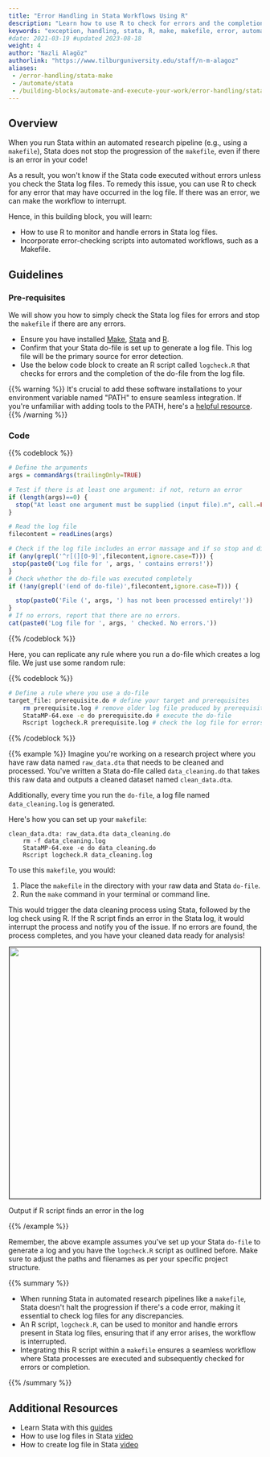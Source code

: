 ```yaml
---
title: "Error Handling in Stata Workflows Using R"
description: "Learn how to use R to check for errors and the completion of Stata code in batch mode or in a Makefile."
keywords: "exception, handling, stata, R, make, makefile, error, automation, workflow, log file, error checking, pipeline, log"
#date: 2021-03-19 #updated 2023-08-18
weight: 4
author: "Nazli Alagöz"
authorlink: "https://www.tilburguniversity.edu/staff/n-m-alagoz"
aliases:
 - /error-handling/stata-make
 - /automate/stata
 - /building-blocks/automate-and-execute-your-work/error-handling/stata-error-handling-make/
---
```


## Overview

When you run Stata within an automated research pipeline (e.g., using a `makefile`), Stata does not stop the progression of the `makefile`, even if there is an error in your code!

As a result, you won't know if the Stata code executed without errors unless you check the Stata log files. To remedy this issue, you can use R to check for any error that may have occurred in the log file. If there was an error, we can make the workflow to interrupt. 

Hence, in this building block, you will learn:

- How to use R to monitor and handle errors in Stata log files.
- Incorporate error-checking scripts into automated workflows, such as a Makefile.

## Guidelines

### Pre-requisites

We will show you how to simply check the Stata log files for errors and stop the `makefile` if there are any errors.

* Ensure you have installed [Make](/get/make), [Stata](/get/stata) and [R](/get/r/).
* Confirm that your Stata do-file is set up to generate a log file. This log file will be the primary source for error detection.
* Use the below code block to create an R script called `logcheck.R` that checks for errors and the completion of the do-file from the log file.

{{% warning %}}
It's crucial to add these software installations to your environment variable named "PATH" to ensure seamless integration. If you're unfamiliar with adding tools to the PATH, here's a [helpful resource](https://github.com/alexal1/Insomniac/wiki/Adding-platform-tools-to-the-PATH-environment-variable).
{{% /warning %}}


### Code

{{% codeblock %}}
```R
# Define the arguments
args = commandArgs(trailingOnly=TRUE)

# Test if there is at least one argument: if not, return an error
if (length(args)==0) {
  stop("At least one argument must be supplied (input file).n", call.=FALSE)
}

# Read the log file
filecontent = readLines(args)

# Check if the log file includes an error massage and if so stop and display an error message
if (any(grepl('^r[(][0-9]',filecontent,ignore.case=T))) {
 stop(paste0('Log file for ', args, ' contains errors!'))
}
# Check whether the do-file was executed completely
if (!any(grepl('(end of do-file)',filecontent,ignore.case=T))) {

  stop(paste0('File (', args, ') has not been processed entirely!'))
}
# If no errors, report that there are no errors.
cat(paste0('Log file for ', args, ' checked. No errors.'))
```
{{% /codeblock %}}

Here, you can replicate any rule where you run a do-file which creates a log file. We just use some random rule:

{{% codeblock %}}

```bash
# Define a rule where you use a do-file
target_file: prerequisite.do # define your target and prerequisites
	rm prerequisite.log # remove older log file produced by prerequisite.do previously
	StataMP-64.exe -e do prerequisite.do # execute the do-file
	Rscript logcheck.R prerequisite.log # check the log file for errors or incompletion
```

{{% /codeblock %}}

{{% example %}}
Imagine you're working on a research project where you have raw data named `raw_data.dta` that needs to be cleaned and processed. You've written a Stata do-file called `data_cleaning.do` that takes this raw data and outputs a cleaned dataset named `clean_data.dta`. 

Additionally, every time you run the `do-file`, a log file named `data_cleaning.log` is generated.

Here's how you can set up your `makefile`:
```
clean_data.dta: raw_data.dta data_cleaning.do
	rm -f data_cleaning.log  
	StataMP-64.exe -e do data_cleaning.do  
	Rscript logcheck.R data_cleaning.log  

```
To use this `makefile`, you would:

1. Place the `makefile` in the directory with your raw data and Stata `do-file`.
2. Run the `make` command in your terminal or command line. 

This would trigger the data cleaning process using Stata, followed by the log check using R.
If the R script finds an error in the Stata log, it would interrupt the process and notify you of the issue. If no errors are found, the process completes, and you have your cleaned data ready for analysis!

<p align = "center">
<img src = "../images/stata-logfile.png" width="500" style="border:1px solid black;">
<figcaption> Output if R script finds an error in the log</figcaption>
</p>

{{% /example %}}

Remember, the above example assumes you've set up your Stata `do-file` to generate a log and you have the `logcheck.R` script as outlined before. Make sure to adjust the paths and filenames as per your specific project structure.

{{% summary %}}

- When running Stata in automated research pipelines like a `makefile`, Stata doesn't halt the progression if there's a code error, making it essential to check log files for any discrepancies.
- An R script, `logcheck.R`, can be used to monitor and handle errors present in Stata log files, ensuring that if any error arises, the workflow is interrupted.
- Integrating this R script within a `makefile` ensures a seamless workflow where Stata processes are executed and subsequently checked for errors or completion.

{{% /summary %}}

## Additional Resources

- Learn Stata with this [guides](https://sites.tufts.edu/datalab/learning-statistics/stats-online-tutorials/stata-resources/)
- How to use log files in Stata [video](https://www.youtube.com/watch?v=3N9l9i5HyaE)
- How to create log file in Stata [video](https://www.youtube.com/watch?v=kIjn_xJM2yQ)